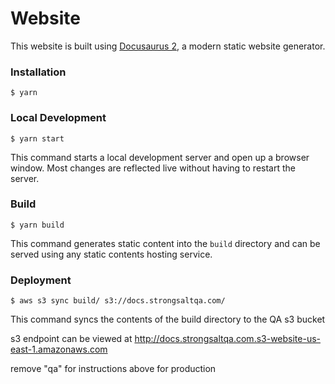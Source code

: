 # Website

This website is built using [Docusaurus 2](https://v2.docusaurus.io/), a modern static website generator.

### Installation

```
$ yarn
```

### Local Development

```
$ yarn start
```

This command starts a local development server and open up a browser window. Most changes are reflected live without having to restart the server.

### Build

```
$ yarn build
```

This command generates static content into the `build` directory and can be served using any static contents hosting service.

### Deployment

```
$ aws s3 sync build/ s3://docs.strongsaltqa.com/
```

This command syncs the contents of the build directory to the QA s3 bucket

s3 endpoint can be viewed at http://docs.strongsaltqa.com.s3-website-us-east-1.amazonaws.com

remove "qa" for instructions above for production
